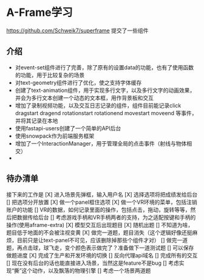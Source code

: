 # A-Frame学习


https://github.com/Schweik7/superframe 提交了一些组件
## 介绍

- 对event-set组件进行了完善，除了原有的设置data的功能，也有了使用函数的功能，用于比较复杂的场景
- 对text-geometry组件进行了优化，使之支持字体缓存
- 创建了text-animation组件，用于实现多行文字，以及多行文字的动画效果，并会为多行文本创建一个动态的文本框，用作背景板和交互
- 增加了录制视频功能，以及交互日志记录的组件，组件目前能记录click dragstart dragend rotationstart  rotationend movestart moveend 等事件，并将其记录在本地
- 使用fastapi-users创建了一个简单的API后台
- 使用snowpack作为前端服务框架
- 增加了一个InteractionManager，用于管理全局的点击事件（射线与物体相交）
- 

## 待办清单

接下来的工作是
[X] 进入场景先弹框，输入用户名
[X] 选择选项将把成绩发给后台
[] 把选项分开放置
[X] 做一个panel框住选项
[X] 做一个VR环境的菜单，包括注销账户的功能
[] VR的数据，如何记录里面的操作，包括点击，拖动，旋转等等，然后把数据传给后台
[] 考虑游戏手柄和VR手柄两者的支持，为之适配按键和手柄的操作(使用aframe-extra)
[X] 模型交互后出现题目
[X] 随机出题
[] 不知道为啥，题目低于地面的不会被注视变黄
[X] 做完一道题，题目消失（这个逻辑好像还挺麻烦，目前只是让text-panel不可见，应该删除掉那些个组件才对）
[] 做完一道题，再点击球，球飞走，变个颜色表示做完了？准备做下一道测试题
[] 可以保存做题进度
[X] 完成了生产和开发环境的切换
[] 反向代理api域名
[] 完成所有的交互
[] 现在没有后台的话也能直接进入场景，当然这是feature不是bug
[] 考虑实现“撕”这个动作，以及飘落的物理引擎
[] 考虑一个场景两道题

